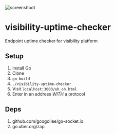 ![screenshoot](https://i.imgur.com/TkTiNGP.jpg)

# visibility-uptime-checker
Endpoint uptime checker for visibility platform

## Setup

1. Install Go
2. Clone
3. `go build`
4. `./visibility-uptime-checker`
5. Visit `localhost:3003/uh_oh.html`
6. Enter in an address *WITH* a protocol

## Deps

1. github.com/googollee/go-socket.io
2. go.uber.org/zap
